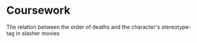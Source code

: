 # Coursework
The relation  between the order of deaths and the character's stereotype-tag in slasher movies

